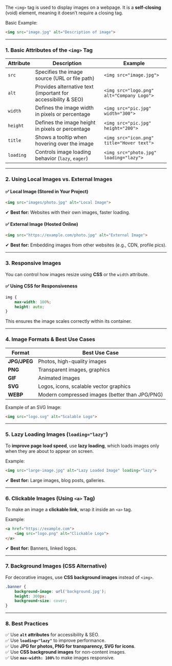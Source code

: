 The `<img>` tag is used to display images on a webpage. It is a **self-closing** (void) element, meaning it doesn’t require a closing tag.

Basic Example:
```html
<img src="image.jpg" alt="Description of image">
```

---

### **1. Basic Attributes of the `<img>` Tag**
| Attribute | Description | Example |
|-----------|------------|---------|
| `src` | Specifies the image source (URL or file path) | `<img src="image.jpg">` |
| `alt` | Provides alternative text (important for accessibility & SEO) | `<img src="logo.png" alt="Company Logo">` |
| `width` | Defines the image width in pixels or percentage | `<img src="pic.jpg" width="300">` |
| `height` | Defines the image height in pixels or percentage | `<img src="pic.jpg" height="200">` |
| `title` | Shows a tooltip when hovering over the image | `<img src="icon.png" title="Hover text">` |
| `loading` | Controls image loading behavior (`lazy`, `eager`) | `<img src="photo.jpg" loading="lazy">` |

---

### **2. Using Local Images vs. External Images**
#### ✅ **Local Image (Stored in Your Project)**
```html
<img src="images/photo.jpg" alt="Local Image">
```
✔ **Best for:** Websites with their own images, faster loading.

#### ✅ **External Image (Hosted Online)**
```html
<img src="https://example.com/photo.jpg" alt="External Image">
```
✔ **Best for:** Embedding images from other websites (e.g., CDN, profile pics).

---

### **3. Responsive Images**
You can control how images resize using **CSS** or the `width` attribute.

#### ✅ **Using CSS for Responsiveness**
```css
img {
    max-width: 100%;
    height: auto;
}
```
This ensures the image scales correctly within its container.

---

### **4. Image Formats & Best Use Cases**
| Format | Best Use Case |
|--------|--------------|
| **JPG/JPEG** | Photos, high-quality images |
| **PNG** | Transparent images, graphics |
| **GIF** | Animated images |
| **SVG** | Logos, icons, scalable vector graphics |
| **WEBP** | Modern compressed images (better than JPG/PNG) |

Example of an SVG Image:
```html
<img src="logo.svg" alt="Scalable Logo">
```

---

### **5. Lazy Loading Images (`loading="lazy"`)**
To **improve page load speed**, use **lazy loading**, which loads images only when they are about to appear on screen.

Example:
```html
<img src="large-image.jpg" alt="Lazy Loaded Image" loading="lazy">
```
✔ **Best for:** Large images, blog posts, galleries.

---

### **6. Clickable Images (Using `<a>` Tag)**
To make an image a **clickable link**, wrap it inside an `<a>` tag.

Example:
```html
<a href="https://example.com">
    <img src="logo.png" alt="Clickable Logo">
</a>
```
✔ **Best for:** Banners, linked logos.

---

### **7. Background Images (CSS Alternative)**
For decorative images, use **CSS background images** instead of `<img>`.

```css
.banner {
    background-image: url('background.jpg');
    height: 300px;
    background-size: cover;
}
```

---

### **8. Best Practices**
✅ Use **`alt` attributes** for accessibility & SEO.  
✅ Use **`loading="lazy"`** to improve performance.  
✅ Use **JPG for photos, PNG for transparency, SVG for icons**.  
✅ Use **CSS background images** for non-content images.  
✅ Use **`max-width: 100%`** to make images responsive.  